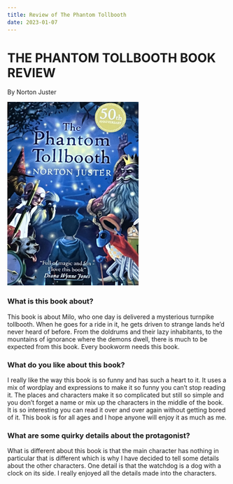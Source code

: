 ```yaml
---
title: Review of The Phantom Tollbooth
date: 2023-01-07
---
```


# THE PHANTOM TOLLBOOTH BOOK REVIEW
By  Norton Juster

<img src="/images/The-Phantom-Tollbooth.jpg" alt="Cover image" width="300"/>

### What is this book about?
This book is about Milo, who one day is delivered a mysterious turnpike tollbooth. When he goes for a ride in it, he gets driven to strange lands he’d never heard of before. From the doldrums and their lazy inhabitants, to the mountains of ignorance where the demons dwell, there is much to be expected from this book. Every bookworm needs this book.

### What do you like about this book?
I really like the way this book is so funny and has such a heart to it. It uses a mix of wordplay and expressions to make it so funny you can’t stop reading it. The places and characters make it so complicated but still so simple and you don’t forget a name or mix up the characters in the middle of the book. It is so interesting you can read it over and over again without getting bored of it. This book is for all ages and I hope anyone will enjoy it as much as me.

### What are some quirky details about the protagonist?
What is different about this book is that the main character has nothing in particular that is different which is why I have decided to tell some details about the other characters. One detail is that the watchdog is a dog with a clock on its side. I really enjoyed all the details made into the characters.  

